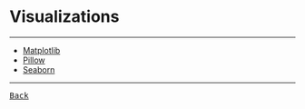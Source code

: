 # Visualizations

---

- [Matplotlib](https://matplotlib.org/stable/index.html)
- [Pillow](https://pillow.readthedocs.io/en/stable/)
- [Seaborn](https://seaborn.pydata.org/tutorial.html)

---

[<kbd> Back </kbd>](./../readme.md)
